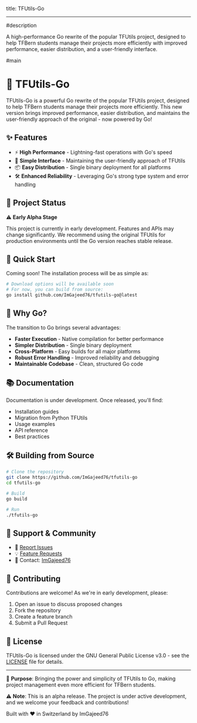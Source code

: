 title: TFUtils-Go

---

#description

A high-performance Go rewrite of the popular TFUtils project, designed to help TFBern students manage their projects more efficiently with improved performance, easier distribution, and a user-friendly interface.

#main

# 🚀 TFUtils-Go

TFUtils-Go is a powerful Go rewrite of the popular TFUtils project, designed to help TFBern students manage their
projects more efficiently. This new version brings improved performance, easier distribution, and maintains the
user-friendly approach of the original - now powered by Go!

## ✨ Features

- ⚡ **High Performance** - Lightning-fast operations with Go's speed
- 🎯 **Simple Interface** - Maintaining the user-friendly approach of TFUtils
- 📦 **Easy Distribution** - Single binary deployment for all platforms
- 🛠️ **Enhanced Reliability** - Leveraging Go's strong type system and error handling

## 🎯 Project Status

⚠️ **Early Alpha Stage**

This project is currently in early development. Features and APIs may change significantly. We recommend using the
original TFUtils for production environments until the Go version reaches stable release.

## 🚀 Quick Start

Coming soon! The installation process will be as simple as:

```bash
# Download options will be available soon
# For now, you can build from source:
go install github.com/ImGajeed76/tfutils-go@latest
```

## 🌟 Why Go?

The transition to Go brings several advantages:

- **Faster Execution** - Native compilation for better performance
- **Simpler Distribution** - Single binary deployment
- **Cross-Platform** - Easy builds for all major platforms
- **Robust Error Handling** - Improved reliability and debugging
- **Maintainable Codebase** - Clean, structured Go code

## 📚 Documentation

Documentation is under development. Once released, you'll find:

- Installation guides
- Migration from Python TFUtils
- Usage examples
- API reference
- Best practices

## 🛠️ Building from Source

```bash
# Clone the repository
git clone https://github.com/ImGajeed76/tfutils-go
cd tfutils-go

# Build
go build

# Run
./tfutils-go
```

## 💬 Support & Community

- 📝 [Report Issues](https://github.com/ImGajeed76/tfutils-go/issues)
- 💡 [Feature Requests](https://github.com/ImGajeed76/tfutils-go/issues)
- 📧 Contact: [ImGajeed76](mailto:github.staging362@passmail.net)

## 🤝 Contributing

Contributions are welcome! As we're in early development, please:

1. Open an issue to discuss proposed changes
2. Fork the repository
3. Create a feature branch
4. Submit a Pull Request

## 📄 License

TFUtils-Go is licensed under the GNU General Public License v3.0 - see the [LICENSE](LICENSE) file for details.

---

🌟 **Purpose**: Bringing the power and simplicity of TFUtils to Go, making project management even more efficient for
TFBern students.

⚠️ **Note**: This is an alpha release. The project is under active development, and we welcome your feedback and
contributions!

Built with ❤️ in Switzerland by ImGajeed76
